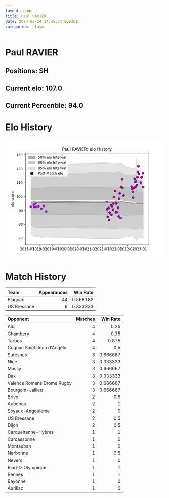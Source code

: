 ```yaml
---  
layout: page  
title: Paul RAVIER  
date: 2023-02-24 14:45:24.000361  
categories: player  
---
```

# Paul RAVIER

## Positions: SH

## Current elo: 107.0

## Current Percentile: 94.0

# Elo History


![elo history](history_PaulRAVIER.png)
# Match History


| Team        |   Appearances |   Win Rate |
|:------------|--------------:|-----------:|
| Blagnac     |            44 |   0.568182 |
| US Bressane |             9 |   0.333333 |

| Opponent                   |   Matches |   Win Rate |
|:---------------------------|----------:|-----------:|
| Albi                       |         4 |   0.25     |
| Chambery                   |         4 |   0.75     |
| Tarbes                     |         4 |   0.875    |
| Cognac Saint Jean d'Angély |         4 |   0.5      |
| Suresnes                   |         3 |   0.666667 |
| Nice                       |         3 |   0.333333 |
| Massy                      |         3 |   0.666667 |
| Dax                        |         3 |   0.333333 |
| Valence Romans Drome Rugby |         3 |   0.666667 |
| Bourgoin-Jallieu           |         3 |   0.666667 |
| Brive                      |         2 |   0.5      |
| Aubenas                    |         2 |   1        |
| Soyaux-Angouleme           |         2 |   0        |
| US Bressane                |         2 |   0.5      |
| Dijon                      |         2 |   0.5      |
| Carqueiranne-Hyères        |         1 |   1        |
| Carcassonne                |         1 |   0        |
| Montauban                  |         1 |   0        |
| Narbonne                   |         1 |   0.5      |
| Nevers                     |         1 |   0        |
| Biarritz Olympique         |         1 |   1        |
| Rennes                     |         1 |   1        |
| Bayonne                    |         1 |   0        |
| Aurillac                   |         1 |   0        |